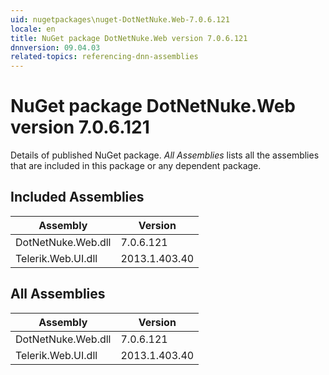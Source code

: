 ```yaml
---
uid: nugetpackages\nuget-DotNetNuke.Web-7.0.6.121
locale: en
title: NuGet package DotNetNuke.Web version 7.0.6.121
dnnversion: 09.04.03
related-topics: referencing-dnn-assemblies
---
```


# NuGet package DotNetNuke.Web version 7.0.6.121
Details of published NuGet package.
*All Assemblies* lists all the assemblies that are included in this package or any dependent package.

## Included Assemblies

|Assembly|Version|
|---|---|
|DotNetNuke.Web.dll|7.0.6.121|
|Telerik.Web.UI.dll|2013.1.403.40|

## All Assemblies

|Assembly|Version|
|---|---|
|DotNetNuke.Web.dll|7.0.6.121|
|Telerik.Web.UI.dll|2013.1.403.40|

